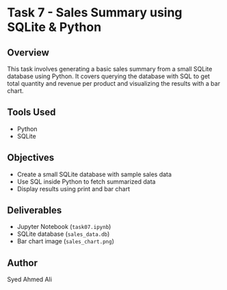 # Task 7 - Sales Summary using SQLite & Python

## Overview

This task involves generating a basic sales summary from a small SQLite database using Python. It covers querying the database with SQL to get total quantity and revenue per product and visualizing the results with a bar chart.

## Tools Used

- Python
- SQLite

## Objectives

- Create a small SQLite database with sample sales data
- Use SQL inside Python to fetch summarized data
- Display results using print and bar chart

## Deliverables

- Jupyter Notebook (`task07.ipynb`)
- SQLite database (`sales_data.db`)
- Bar chart image (`sales_chart.png`)

## Author

Syed Ahmed Ali
